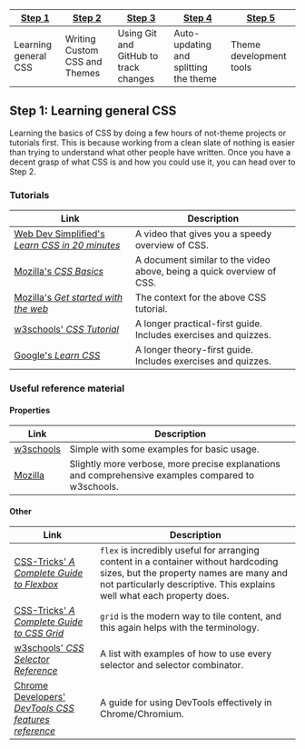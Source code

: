 [bd]: ../img/icon/bd.png
[rp]: ../img/icon/rp.png
[vc]: ../img/icon/vc.png

[webdev-20]: https://www.youtube.com/watch?v=1PnVor36_40
[moz-css]: https://developer.mozilla.org/en-US/docs/Learn/Getting_started_with_the_web/CSS_basics
[moz-web]: https://developer.mozilla.org/en-US/docs/Learn/Getting_started_with_the_web
[w3s-css]: https://www.w3schools.com/css/default.asp
[google-css]: https://web.dev/learn/css

[w3s-ref]: https://www.w3schools.com/cssref/index.php
[moz-ref]: https://developer.mozilla.org/en-US/docs/Web/CSS/Reference

[tricks-flex]: https://css-tricks.com/snippets/css/a-guide-to-flexbox
[tricks-grid]: https://css-tricks.com/snippets/css/complete-guide-grid
[w3s-selectors]: https://www.w3schools.com/cssref/css_selectors.php
[chrome-devtools]: https://developer.chrome.com/docs/devtools/css/reference

| [Step 1](1.md)       | [Step 2](2.md)                | [Step 3](3.md)                        | [Step 4](4.md)                        | [Step 5](5.md)          |
| -------------------- | ----------------------------- | ------------------------------------- | ------------------------------------- | ----------------------- |
| Learning general CSS | Writing Custom CSS and Themes | Using Git and GitHub to track changes | Auto-updating and splitting the theme | Theme development tools |

## Step 1: Learning general CSS

Learning the basics of CSS by doing a few hours of not-theme projects or tutorials first. This is because working from a clean slate of nothing is easier than trying to understand what other people have written. Once you have a decent grasp of what CSS is and how you could use it, you can head over to Step 2.

### Tutorials

| Link                                                        | Description                                                           |
| ----------------------------------------------------------- | --------------------------------------------------------------------- |
| [Web Dev Simplified's *Learn CSS in 20 minutes*][webdev-20] | A video that gives you a speedy overview of CSS.                      |
| [Mozilla's *CSS Basics*][moz-css]                           | A document similar to the video above, being a quick overview of CSS. |
| [Mozilla's *Get started with the web*][moz-web]             | The context for the above CSS tutorial.                               |
| [w3schools' *CSS Tutorial*][w3s-css]                        | A longer practical-first guide. Includes exercises and quizzes.       |
| [Google's *Learn CSS*][google-css]                          | A longer theory-first guide. Includes exercises and quizzes.          |

### Useful reference material

#### Properties

| Link                 | Description                                                                                        |
| -------------------- | -------------------------------------------------------------------------------------------------- |
| [w3schools][w3s-ref] | Simple with some examples for basic usage.                                                         |
| [Mozilla][moz-ref]   | Slightly more verbose, more precise explanations and comprehensive examples compared to w3schools. |

#### Other

| Link                                                                    | Description                                                                                                                                                                                              |
| ----------------------------------------------------------------------- | -------------------------------------------------------------------------------------------------------------------------------------------------------------------------------------------------------- |
| [CSS-Tricks' *A Complete Guide to Flexbox*][tricks-flex]                | `flex` is incredibly useful for arranging content in a container without hardcoding sizes, but the property names are many and not particularly descriptive. This explains well what each property does. |
| [CSS-Tricks' *A Complete Guide to CSS Grid*][tricks-grid]               | `grid` is the modern way to tile content, and this again helps with the terminology.                                                                                                                     |
| [w3schools' *CSS Selector Reference*][w3s-selectors]                    | A list with examples of how to use every selector and selector combinator.                                                                                                                               |
| [Chrome Developers' *DevTools CSS features reference*][chrome-devtools] | A guide for using DevTools effectively in Chrome/Chromium.                                                                                                                                               |
